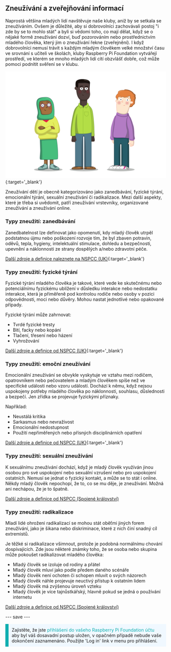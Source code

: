 ## Zneužívání a zveřejňování informací

Naprostá většina mladých lidí navštěvuje naše kluby, aniž by se setkala se zneužíváním. Ovšem je důležité, aby si dobrovolníci zachovávali postoj "i zde by se to mohlo stát" a byli si vědomi toho, co mají dělat, když se o nějaké formě zneužívání dozví, buď pozorováním nebo prostřednictvím mladého člověka, který jim o zneužívání řekne (zveřejnění). I když dobrovolníci nemusí trávit s každým mladým člověkem velké množství času ve srovnání s učiteli ve školách, kluby Raspberry Pi Foundation vytvářejí prostředí, ve kterém se mnoho mladých lidí cítí obzvlášť dobře, což může pomoci podnítit svěření se v klubu.

![Tři mladí lidé stojí.](images/7-Diverse-Mix.png){:target='_blank'}

Zneužívání dětí je obecně kategorizováno jako zanedbávání, fyzické týrání, emocionální týrání, sexuální zneužívání či radikalizace. Mezi další aspekty, které je třeba si uvědomit, patří zneužívání vrstevníky, organizované zneužívání a zneužívání online.

### Typy zneužití: zanedbávání

Zanedbatelnost lze definovat jako opomenutí, kdy mladý člověk utrpěl podstatnou újmu nebo poškození rozvoje tím, že byl zbaven potravin, oděvů, tepla, hygieny, intelektuální stimulace, dohledu a bezpečnosti, upevnění a náklonnosti ze strany dospělých a/nebo zdravotní péče.

[Další zdroje a definice naleznete na NSPCC (UK)](https://www.nspcc.org.uk/what-is-child-abuse/types-of-abuse/neglect/){:target='_blank'}

### Typy zneužití: fyzické týrání

Fyzické týrání mladého člověka je takové, které vede ke skutečnému nebo potenciálnímu fyzickému ublížení v důsledku interakce nebo nedostatku interakce, která je přiměřeně pod kontrolou rodiče nebo osoby v pozici odpovědnosti, moci nebo důvěry. Mohou nastat jednotlivé nebo opakované případy.

Fyzické týrání může zahrnovat:

* Tvrdé fyzické tresty
* Bití, facky nebo kopání
* Tlačení, třesení nebo házení
* Vyhrožování

[Další zdroje a definice od NSPCC (UK)](https://www.nspcc.org.uk/what-is-child-abuse/types-of-abuse/physical-abuse/){:target='_blank'}

### Typy zneužití: emoční zneužívání

Emocionální zneužívání se obvykle vyskytuje ve vztahu mezi rodičem, opatrovníkem nebo pečovatelem a mladým člověkem spíše než ve specifické události nebo vzoru událostí. Dochází k němu, když nejsou uspokojeny potřeby mladého člověka po náklonnosti, souhlasu, důslednosti a bezpečí. Jen zřídka se projevuje fyzickými příznaky.

Například:

* Neustálá kritika
* Sarkasmus nebo nevraživost
* Emocionální nedostupnost
* Použití nepřiměřených nebo přísných disciplinárních opatření

[Další zdroje a definice od NSPCC (UK)](https://www.nspcc.org.uk/what-is-child-abuse/types-of-abuse/emotional-abuse/){:target='_blank'}

### Typy zneužití: sexuální zneužívání

K sexuálnímu zneužívání dochází, když je mladý člověk využíván jinou osobou pro své uspokojení nebo sexuální vzrušení nebo pro uspokojení ostatních. Nemusí se jednat o fyzický kontakt, a může se to stát i online. Někdy mladý člověk nepochopí, že to, co se mu děje, je zneužívání. Možná ani nechápou, že je to špatně.

[Další zdroje a definice od NSPCC (Spojené království)](https://www.nspcc.org.uk/what-is-child-abuse/types-of-abuse/child-sexual-abuse/)

### Typy zneužití: radikalizace

Mladí lidé ohroženi radikalizací se mohou stát oběťmi jiných forem zneužívání, jako je šikana nebo diskriminace, které z nich činí snadný cíl extremistů.

Je těžké si radikalizace všimnout, protože je podobná normálnímu chování dospívajících. Zde jsou některé známky toho, že se osoba nebo skupina může pokoušet radikalizovat mladého člověka:

- Mladý člověk se izoluje od rodiny a přátel
- Mladý člověk mluví jako podle předem daného scénáře
- Mladý člověk není ochoten či schopen mluvit o svých názorech
- Mladý člověk náhle projevuje neuctivý přístup k ostatním lidem
- Mladý člověk má zvýšenou úroveň vzteku
- Mladý člověk je více tajnůstkářský, hlavně pokud se jedná o používání internetu

[Další zdroje a definice od NSPCC (Spojené království)](https://www.nspcc.org.uk/keeping-children-safe/reporting-abuse/dedicated-helplines/protecting-children-from-radicalisation/)

--- save ---

<p style="border-left: solid; border-width:10px; border-color: #0faeb0; background-color: aliceblue; padding: 10px;">
Zajistěte, že jste <span style="color: #0faeb0">přihlášeni do vašeho Raspberry Pi Foundation účtu</span> aby byl váš dosavadní postup uložen, v opačném případě nebude vaše dokončení zaznamenáno. Použijte 'Log in' link v menu pro přihlášení.
</p>
